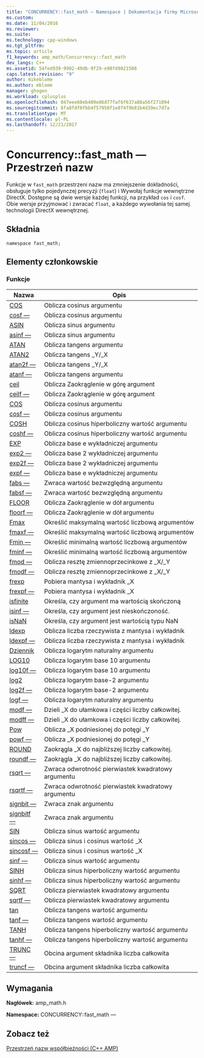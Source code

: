 ```yaml
---
title: "CONCURRENCY::fast_math — Namespace | Dokumentacja firmy Microsoft"
ms.custom: 
ms.date: 11/04/2016
ms.reviewer: 
ms.suite: 
ms.technology: cpp-windows
ms.tgt_pltfrm: 
ms.topic: article
f1_keywords: amp_math/Concurrency::fast_math
dev_langs: C++
ms.assetid: 54fed939-9902-49db-9f29-e98fd9821508
caps.latest.revision: "9"
author: mikeblome
ms.author: mblome
manager: ghogen
ms.workload: cplusplus
ms.openlocfilehash: 047eee60eb409e86d77faf6f637a88a56f271094
ms.sourcegitcommit: 8fa8fdf0fbb4f57950f1e8f4f9b81b4d39ec7d7a
ms.translationtype: MT
ms.contentlocale: pl-PL
ms.lasthandoff: 12/21/2017
---
```

# <a name="concurrencyfastmath-namespace"></a>Concurrency::fast_math — Przestrzeń nazw
Funkcje w `fast_math` przestrzeni nazw ma zmniejszenie dokładności, obsługuje tylko pojedynczej precyzji (`float`) i Wywołaj funkcje wewnętrzne DirectX. Dostępne są dwie wersje każdej funkcji, na przykład `cos` i `cosf`. Obie wersje przyjmować i zwracać `float`, a każdego wywołania tej samej technologii DirectX wewnętrznej.  
  
## <a name="syntax"></a>Składnia  
  
```  
namespace fast_math;  
```  
  
## <a name="members"></a>Elementy członkowskie  
  
### <a name="functions"></a>Funkcje  
  
|Nazwa|Opis|  
|----------|-----------------|  
|[COS](concurrency-fast-math-namespace-functions.md#cos)|Oblicza cosinus argumentu|  
|[cosf —](concurrency-fast-math-namespace-functions.md#cosf)|Oblicza cosinus argumentu|  
|[ASIN](concurrency-fast-math-namespace-functions.md#asin)|Oblicza sinus argumentu|  
|[asinf —](concurrency-fast-math-namespace-functions.md#asinf)|Oblicza sinus argumentu|  
|[ATAN](concurrency-fast-math-namespace-functions.md#atan)|Oblicza tangens argumentu|  
|[ATAN2](concurrency-fast-math-namespace-functions.md#atan2)|Oblicza tangens _Y/_X|  
|[atan2f —](concurrency-fast-math-namespace-functions.md#atan2f)|Oblicza tangens _Y/_X|  
|[atanf —](concurrency-fast-math-namespace-functions.md#atanf)|Oblicza tangens argumentu|  
|[ceil](concurrency-fast-math-namespace-functions.md#ceil)|Oblicza Zaokrąglenie w górę argument|  
|[ceilf —](concurrency-fast-math-namespace-functions.md#ceilf)|Oblicza Zaokrąglenie w górę argument|  
|[COS](concurrency-fast-math-namespace-functions.md#cos)|Oblicza cosinus argumentu|  
|[cosf —](concurrency-fast-math-namespace-functions.md#cosf)|Oblicza cosinus argumentu|  
|[COSH](concurrency-fast-math-namespace-functions.md#cosh)|Oblicza cosinus hiperboliczny wartość argumentu|  
|[coshf —](concurrency-fast-math-namespace-functions.md#coshf)|Oblicza cosinus hiperboliczny wartość argumentu|  
|[EXP](concurrency-fast-math-namespace-functions.md#exp)|Oblicza base e wykładniczej argumentu|  
|[exp2 —](concurrency-fast-math-namespace-functions.md#exp2)|Oblicza base 2 wykładniczej argumentu|  
|[exp2f —](concurrency-fast-math-namespace-functions.md#exp2f)|Oblicza base 2 wykładniczej argumentu|  
|[expf —](concurrency-fast-math-namespace-functions.md#expf)|Oblicza base e wykładniczej argumentu|  
|[fabs —](concurrency-fast-math-namespace-functions.md#fabs)|Zwraca wartość bezwzględną argumentu|  
|[fabsf —](concurrency-fast-math-namespace-functions.md#fabsf)|Zwraca wartość bezwzględną argumentu|  
|[FLOOR](concurrency-fast-math-namespace-functions.md#floor)|Oblicza Zaokrąglenie w dół argumentu|  
|[floorf —](concurrency-fast-math-namespace-functions.md#floorf)|Oblicza Zaokrąglenie w dół argumentu|  
|[Fmax](concurrency-fast-math-namespace-functions.md#fmax)|Określić maksymalną wartość liczbową argumentów|  
|[fmaxf —](concurrency-fast-math-namespace-functions.md#fmaxf)|Określić maksymalną wartość liczbową argumentów|  
|[Fmin —](concurrency-fast-math-namespace-functions.md#fmin)|Określić minimalną wartość liczbową argumentów|  
|[fminf —](concurrency-fast-math-namespace-functions.md#fminf)|Określić minimalną wartość liczbową argumentów|  
|[fmod —](concurrency-fast-math-namespace-functions.md#fmod)|Oblicza resztę zmiennoprzecinkowe z _X/_Y|  
|[fmodf —](concurrency-fast-math-namespace-functions.md#fmodf)|Oblicza resztę zmiennoprzecinkowe z _X/_Y|  
|[frexp](concurrency-fast-math-namespace-functions.md#frexp)|Pobiera mantysa i wykładnik _X|  
|[frexpf —](concurrency-fast-math-namespace-functions.md#frexpf)|Pobiera mantysa i wykładnik _X|  
|[isfinite](concurrency-fast-math-namespace-functions.md#isfinite)|Określa, czy argument ma wartością skończoną|  
|[isinf —](concurrency-fast-math-namespace-functions.md#isinf)|Określa, czy argument jest nieskończoność.|  
|[isNaN](concurrency-fast-math-namespace-functions.md#isnan)|Określa, czy argument jest wartością typu NaN|  
|[ldexp](concurrency-fast-math-namespace-functions.md#ldexp)|Oblicza liczba rzeczywista z mantysa i wykładnik|  
|[ldexpf —](concurrency-fast-math-namespace-functions.md#ldexpf)|Oblicza liczba rzeczywista z mantysa i wykładnik|  
|[Dziennik](concurrency-fast-math-namespace-functions.md#log)|Oblicza logarytm naturalny argumentu|  
|[LOG10](concurrency-fast-math-namespace-functions.md#log10)|Oblicza logarytm base 10 argumentu|  
|[log10f —](concurrency-fast-math-namespace-functions.md#log10f)|Oblicza logarytm base 10 argumentu|  
|[log2](concurrency-fast-math-namespace-functions.md#log2)|Oblicza logarytm base-2 argumentu|  
|[log2f —](concurrency-fast-math-namespace-functions.md#log2f)|Oblicza logarytm base-2 argumentu|  
|[logf —](concurrency-fast-math-namespace-functions.md#logf)|Oblicza logarytm naturalny argumentu|  
|[modf —](concurrency-fast-math-namespace-functions.md#modf)|Dzieli _X do ułamkowa i części liczby całkowitej.|  
|[modff —](concurrency-fast-math-namespace-functions.md#modff)|Dzieli _X do ułamkowa i części liczby całkowitej.|  
|[Pow](concurrency-fast-math-namespace-functions.md#pow)|Oblicza _X podniesionej do potęgi _Y|  
|[powf —](concurrency-fast-math-namespace-functions.md#powf)|Oblicza _X podniesionej do potęgi _Y|  
|[ROUND](concurrency-fast-math-namespace-functions.md#round)|Zaokrągla _X do najbliższej liczby całkowitej.|  
|[roundf —](concurrency-fast-math-namespace-functions.md#roundf)|Zaokrągla _X do najbliższej liczby całkowitej.|  
|[rsqrt —](concurrency-fast-math-namespace-functions.md#rsqrt)|Zwraca odwrotność pierwiastek kwadratowy argumentu|  
|[rsqrtf —](concurrency-fast-math-namespace-functions.md#rsqrtf)|Zwraca odwrotność pierwiastek kwadratowy argumentu|  
|[signbit —](concurrency-fast-math-namespace-functions.md#signbit)|Zwraca znak argumentu|  
|[signbitf —](concurrency-fast-math-namespace-functions.md#signbitf)|Zwraca znak argumentu|  
|[SIN](concurrency-fast-math-namespace-functions.md#sin)|Oblicza sinus wartość argumentu|  
|[sincos —](concurrency-fast-math-namespace-functions.md#sincos)|Oblicza sinus i cosinus wartość _X|  
|[sincosf —](concurrency-fast-math-namespace-functions.md#sincosf)|Oblicza sinus i cosinus wartość _X|  
|[sinf —](concurrency-fast-math-namespace-functions.md#sinf)|Oblicza sinus wartość argumentu|  
|[SINH](concurrency-fast-math-namespace-functions.md#sinh)|Oblicza sinus hiperboliczny wartość argumentu|  
|[sinhf —](concurrency-fast-math-namespace-functions.md#sinhf)|Oblicza sinus hiperboliczny wartość argumentu|  
|[SQRT](concurrency-fast-math-namespace-functions.md#sqrt)|Oblicza pierwiastek kwadratowy argumentu|  
|[sqrtf —](concurrency-fast-math-namespace-functions.md#sqrtf)|Oblicza pierwiastek kwadratowy argumentu|  
|[tan](concurrency-fast-math-namespace-functions.md#tan)|Oblicza tangens wartość argumentu|  
|[tanf —](concurrency-fast-math-namespace-functions.md#tanf)|Oblicza tangens wartość argumentu|  
|[TANH](concurrency-fast-math-namespace-functions.md#tanh)|Oblicza tangens hiperboliczny wartość argumentu|  
|[tanhf —](concurrency-fast-math-namespace-functions.md#tanhf)|Oblicza tangens hiperboliczny wartość argumentu|  
|[TRUNC —](concurrency-fast-math-namespace-functions.md#trunc)|Obcina argument składnika liczba całkowita|  
|[truncf —](concurrency-fast-math-namespace-functions.md#truncf)|Obcina argument składnika liczba całkowita|  

## <a name="requirements"></a>Wymagania  
 **Nagłówek:** amp_math.h  
  
 **Namespace:** CONCURRENCY::fast_math —  
  
## <a name="see-also"></a>Zobacz też  
 [Przestrzeń nazw współbieżności (C++ AMP)](concurrency-namespace-cpp-amp.md)
